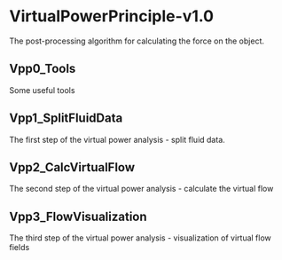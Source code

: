# VirtualPowerPrinciple-v1.0
The post-processing algorithm for calculating the force on the object.

## Vpp0_Tools

Some useful tools

## Vpp1_SplitFluidData

The first step of the virtual power analysis - split fluid data.

## Vpp2_CalcVirtualFlow

The second step of the virtual power analysis - calculate the virtual flow

## Vpp3_FlowVisualization

The third step of the virtual power analysis - visualization of virtual flow fields

